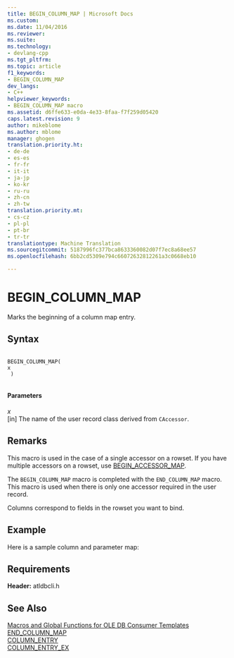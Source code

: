 ```yaml
---
title: BEGIN_COLUMN_MAP | Microsoft Docs
ms.custom: 
ms.date: 11/04/2016
ms.reviewer: 
ms.suite: 
ms.technology:
- devlang-cpp
ms.tgt_pltfrm: 
ms.topic: article
f1_keywords:
- BEGIN_COLUMN_MAP
dev_langs:
- C++
helpviewer_keywords:
- BEGIN_COLUMN_MAP macro
ms.assetid: d6ffe633-e0da-4e33-8faa-f7f259d05420
caps.latest.revision: 9
author: mikeblome
ms.author: mblome
manager: ghogen
translation.priority.ht:
- de-de
- es-es
- fr-fr
- it-it
- ja-jp
- ko-kr
- ru-ru
- zh-cn
- zh-tw
translation.priority.mt:
- cs-cz
- pl-pl
- pt-br
- tr-tr
translationtype: Machine Translation
ms.sourcegitcommit: 5187996fc377bca8633360082d07f7ec8a68ee57
ms.openlocfilehash: 6bb2cd5309e794c66072632812261a3c0668eb10

---
```

# BEGIN_COLUMN_MAP
Marks the beginning of a column map entry.  
  
## Syntax  
  
```  
  
BEGIN_COLUMN_MAP(  
x  
 )  
  
```  
  
#### Parameters  
 *x*  
 [in] The name of the user record class derived from `CAccessor`.  
  
## Remarks  
 This macro is used in the case of a single accessor on a rowset. If you have multiple accessors on a rowset, use [BEGIN_ACCESSOR_MAP](../../data/oledb/begin-accessor-map.md).  
  
 The `BEGIN_COLUMN_MAP` macro is completed with the `END_COLUMN_MAP` macro. This macro is used when there is only one accessor required in the user record.  
  
 Columns correspond to fields in the rowset you want to bind.  
  
## Example  
 Here is a sample column and parameter map:  
  
 <!--[!CODE [NVC_OLEDB_Consumer#16](../codesnippet/vs_snippets_cpp/nvc_oledb_consumer#16)]  -->
  
## Requirements  
 **Header:** atldbcli.h  
  
## See Also  
 [Macros and Global Functions for OLE DB Consumer Templates](../../data/oledb/macros-and-global-functions-for-ole-db-consumer-templates.md)   
 [END_COLUMN_MAP](../../data/oledb/end-column-map.md)   
 [COLUMN_ENTRY](../../data/oledb/column-entry.md)   
 [COLUMN_ENTRY_EX](../../data/oledb/column-entry-ex.md)


<!--HONumber=Jan17_HO1-->


